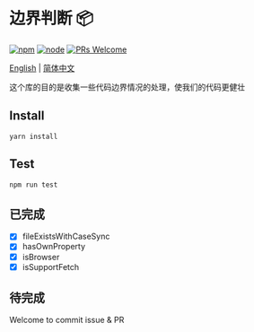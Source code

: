 # 边界判断 📦
[![npm][npm-img]][npm-url]
[![node][node-img]][node-url]
<a href="http://makeapullrequest.com">
    <img src="https://img.shields.io/badge/PRs-welcome-brightgreen.svg?style=flat-square" alt="PRs Welcome">
  </a>

[English](./README.md) | [简体中文](./README.cn.md)

这个库的目的是收集一些代码边界情况的处理，使我们的代码更健壮

## Install
```
yarn install
```
## Test
```
npm run test
```
## 已完成
- [x] fileExistsWithCaseSync
- [x] hasOwnProperty
- [x] isBrowser
- [x] isSupportFetch
## 待完成
Welcome to commit issue & PR

[npm-img]: https://img.shields.io/badge/npm-boundary--judgment%401.0.1-orange
[npm-url]: https://www.npmjs.com/package/boundary-judgment
[node-img]: https://img.shields.io/badge/node-%3E%3D12-yellowgreen
[node-url]: https://nodejs.org/en/about/releases/
